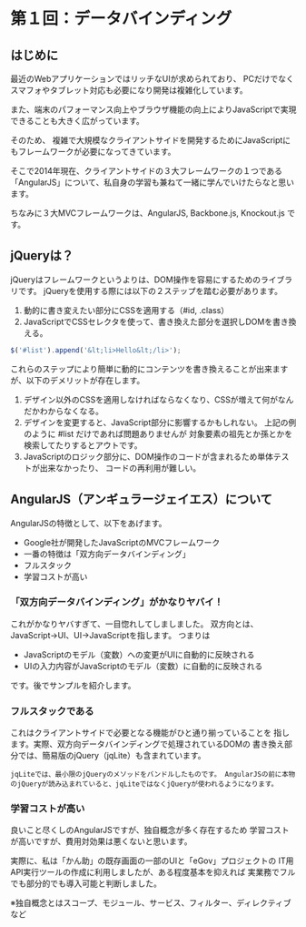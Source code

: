 # 第１回：データバインディング

## はじめに

最近のWebアプリケーションではリッチなUIが求められており、 PCだけでなくスマフォやタブレット対応も必要になり開発は複雑化しています。

また、端末のパフォーマンス向上やブラウザ機能の向上によりJavaScriptで実現できることも大きく広がっています。

そのため、 複雑で大規模なクライアントサイドを開発するためにJavaScriptにもフレームワークが必要になってきています。

そこで2014年現在、クライアントサイドの３大フレームワークの１つである「AngularJS」について、私自身の学習も兼ねて一緒に学んでいけたらなと思います。

ちなみに３大MVCフレームワークは、AngularJS, Backbone.js, Knockout.js です。

## jQueryは？

jQueryはフレームワークというよりは、DOM操作を容易にするためのライブラリです。
jQueryを使用する際には以下の２ステップを踏む必要があります。

1. 動的に書き変えたい部分にCSSを適用する（#id, .class）
2. JavaScriptでCSSセレクタを使って、書き換えた部分を選択しDOMを書き換える。

```js   
$('#list').append('&lt;li>Hello&lt;/li>');
```   

これらのステップにより簡単に動的にコンテンツを書き換えることが出来ますが、以下のデメリットが存在します。

1. デザイン以外のCSSを適用しなければならなくなり、CSSが増えて何がなんだかわからなくなる。
2. デザインを変更すると、JavaScript部分に影響するかもしれない。
   上記の例のように #list だけであれば問題ありませんが 対象要素の祖先とか孫とかを検索してたりするとアウトです。
3. JavaScriptのロジック部分に、DOM操作のコードが含まれるため単体テストが出来なかったり、
   コードの再利用が難しい。

## AngularJS（アンギュラージェイエス）について

AngularJSの特徴として、以下をあげます。

* Google社が開発したJavaScriptのMVCフレームワーク
* 一番の特徴は「双方向データバインディング」
* フルスタック
* 学習コストが高い

### 「双方向データバインディング」がかなりヤバイ！

これがかなりヤバすぎて、一目惚れしてしましました。
双方向とは、JavaScript→UI、UI→JavaScriptを指します。
つまりは

* JavaScriptのモデル（変数）への変更がUIに自動的に反映される
* UIの入力内容がJavaScriptのモデル（変数）に自動的に反映される

です。後でサンプルを紹介します。

### フルスタックである

これはクライアントサイドで必要となる機能がひと通り揃っていることを
指します。実際、双方向データバインディングで処理されているDOMの
書き換え部分では、簡易版のjQuery（jqLite）も含まれています。

`jqLiteでは、最小限のjQueryのメソッドをバンドルしたものです。
AngularJSの前に本物のjQueryが読み込まれていると、jqLiteではなくjQueryが使われるようになります。`

### 学習コストが高い

良いこと尽くしのAngularJSですが、独自概念が多く存在するため
学習コストが高いですが、費用対効果は悪くないと思います。

実際に、私は「かん助」の既存画面の一部のUIと「eGov」プロジェクトの
IT用API実行ツールの作成に利用しましたが、ある程度基本を抑えれば 実業務でフルでも部分的でも導入可能と判断しました。

※独自概念とはスコープ、モジュール、サービス、フィルター、ディレクティブなど
